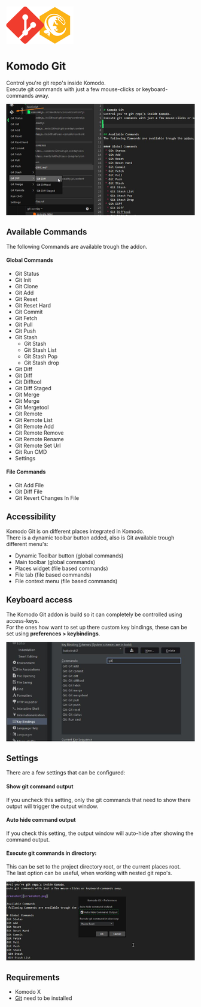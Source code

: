 ![logo](Komodo-Git.png)

# Komodo Git
Control you're git repo's inside Komodo.  
Execute git commands with just a few mouse-clicks or keyboard-commands away.

![screenshot](screenshot.jpg)

## Available Commands
The following Commands are available trough the addon.

#### Global Commands
- Git Status
- Git Init
- Git Clone
- Git Add
- Git Reset
- Git Reset Hard
- Git Commit
- Git Fetch
- Git Pull
- Git Push
- Git Stash
  - Git Stash
  - Git Stash List
  - Git Stash Pop
  - Git Stash drop
- Git Diff
 - Git Diff
 - Git Difftool
 - Git Diff Staged
- Git Merge
 - Git Merge
 - Git Mergetool
- Git Remote
 - Git Remote List
 - Git Remote Add
 - Git Remote Remove
 - Git Remote Rename
 - Git Remote Set Url
- Git Run CMD
- Settings
 
#### File Commands
- Git Add File
- Git Diff File
- Git Revert Changes In File
  

## Accessibility

Komodo Git is on different places integrated in Komodo.  
There is a dynamic toolbar button added, also is Git available trough different menu's:

 * Dynamic Toolbar button (global commands)
 * Main toolbar (global commands)
 * Places widget (file based commands)
 * File tab (file based commands)
 * File context menu (file based commands)

## Keyboard access
The Komodo Git addon is build so it can completely be controlled using access-keys.  
For the ones how want to set up there custom key bindings, these can be set using **preferences > keybindings**.

![Key-bindings](screenshot-key-bindings.jpg)

## Settings
There are a few settings that can be configured:

#### Show git command output
If you uncheck this setting, only the git commands that need to show there output will trigger the output window.

#### Auto hide command output
If you check this setting, the output window will auto-hide after showing the command output.

#### Execute git commands in directory:
This can be set to the project directory root, or the current places root.  
The last option can be useful, when working with nested git repo's.

![settings](screenshot-settings.jpg)

## Requirements
 - Komodo X
 - [Git](https://git-scm.com/) need to be installed
